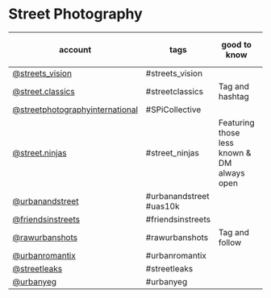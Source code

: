 # Street Photography
| account                                                                                      | tags                    | good to know                                | current followcount (03/2019) |
|----------------------------------------------------------------------------------------------|-------------------------|---------------------------------------------|-------------------------------|
| [@streets_vision](https://www.instagram.com/streets_vision/)                                 | #streets_vision         |                                             | 514k                          |
| [@street.classics](https://www.instagram.com/street.classics/)                               | #streetclassics         | Tag and hashtag                             | 148k                          |
| [@streetphotographyinternational](https://www.instagram.com/streetphotographyinternational/) | #SPiCollective          |                                             | 892k                          |
| [@street.ninjas](https://www.instagram.com/street.ninjas/)                                   | #street_ninjas          | Featuring those less known & DM always open | 48.9k                         |
| [@urbanandstreet](https://www.instagram.com/urbanandstreet/)                                 | #urbanandstreet #uas10k |                                             | 347k                          |
| [@friendsinstreets](https://www.instagram.com/friendsinstreets/)                             | #friendsinstreets       |                                             | 43.3k                         |
| [@rawurbanshots](https://www.instagram.com/rawurbanshots/)                                   | #rawurbanshots          | Tag and follow                              | 66.7k                         |
| [@urbanromantix](https://www.instagram.com/urbanromantix/)                                   | #urbanromantix          |                                             | 117k                          |
| [@streetleaks](https://www.instagram.com/streetleaks/)                                       | #streetleaks            |                                             | 92.6k                         |
| [@urbanyeg](https://www.instagram.com/urbanyeg/)                                             | #urbanyeg               |                                             | 29.7k                         |
